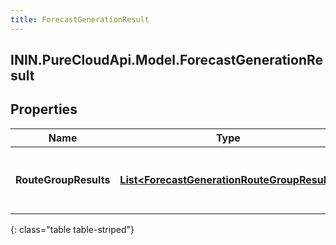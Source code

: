 ```yaml
---
title: ForecastGenerationResult
---
```

## ININ.PureCloudApi.Model.ForecastGenerationResult

## Properties

|Name | Type | Description | Notes|
|------------ | ------------- | ------------- | -------------|
| **RouteGroupResults** | [**List&lt;ForecastGenerationRouteGroupResult&gt;**](ForecastGenerationRouteGroupResult.html) | Generation results, broken down by route group | [optional] |
{: class="table table-striped"}


